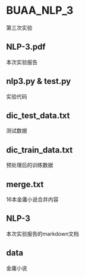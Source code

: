 # BUAA_NLP_3
第三次实验
## NLP-3.pdf
本次实验报告
## nlp3.py & test.py
实验代码
## dic_test_data.txt
测试数据
## dic_train_data.txt
预处理后的训练数据
## merge.txt
16本金庸小说合并内容
## NLP-3
本次实验报告的markdown文档
## data
金庸小说
